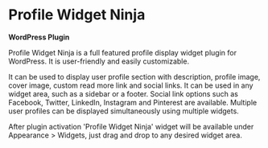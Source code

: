 # Profile Widget Ninja
<strong>WordPress Plugin</strong>

Profile Widget Ninja is a full featured profile display widget plugin for WordPress. It is user-friendly and easily customizable.

It can be used to display user profile section with description, profile image, cover image, custom read more link and social links. It can be used in any widget area, such as a sidebar or a footer. Social link options such as Facebook, Twitter, LinkedIn, Instagram and Pinterest are available. Multiple user profiles can be displayed simultaneously using multiple widgets.

After plugin activation 'Profile Widget Ninja' widget will be available under Appearance > Widgets, just drag and drop to any desired widget area.